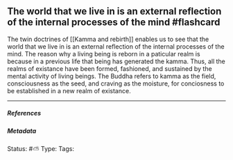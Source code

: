 ## The world that we live in is an external reflection of the internal processes of the mind #flashcard 

The twin doctrines of [[Kamma and rebirth]] enables us to see that the world that we live in is  an external reflection of the internal processes of the mind. The reason why a living being is reborn in a paticular realm is because in a previous life that being has generated the kamma. Thus, all the realms of existance have been formed, fashioned, and sustained by the mental activity of living beings. The Buddha refers to kamma as the field, consciousness as the seed, and craving as the moisture, for conciosness to be established in a new realm of existance.

___

##### References


##### Metadata
Status: #⛅️ 
Type: 
Tags: